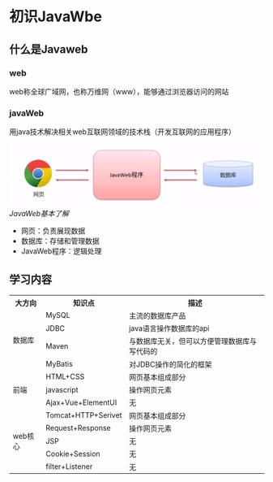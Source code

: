 #  初识JavaWbe

## 什么是Javaweb

### web

web称全球广域网，也称万维网（www），能够通过浏览器访问的网站

### javaWeb  
用java技术解决相关web互联网领域的技术栈（开发互联网的应用程序）

![](./img/01-1.png)
*JavaWeb基本了解*
- 网页：负责展现数据
- 数据库：存储和管理数据
- JavaWeb程序：逻辑处理

## 学习内容
<table>
	<tr>
	    <th>大方向</th>
	    <th>知识点</th>
	    <th>描述</th>  
	</tr >
	<tr >
	    <td rowspan="4">数据库</td>
	    <td>MySQL</td>
	    <td>主流的数据库产品</td>
	</tr>
	<tr >
	    <td>JDBC</td>
	    <td>java语言操作数据库的api</td>
	</tr>
	<tr >
	    <td>Maven</td>
	    <td>与数据库无关，但可以方便管理数据库与写代码的</td>
	</tr>
	<tr >
	    <td>MyBatis</td>
	    <td>对JDBC操作的简化的框架</td>
	</tr>
	<tr >
	    <td rowspan="3">前端</td>
	    <td>HTML+CSS</td>
	    <td>网页基本组成部分</td>
	</tr>
	<tr >
	    <td>javascript</td>
	    <td>操作网页元素</td>
	</tr>
	<tr >
	    <td>Ajax+Vue+ElementUI</td>
	    <td>无</td>
	<tr >
	    <td rowspan="5">web核心</td>
	    <td>Tomcat+HTTP+Serivet</td>
	    <td>网页基本组成部分</td>
	</tr>
	<tr >
	    <td>Request+Response</td>
	    <td>操作网页元素</td>
	</tr>
	<tr >
	    <td>JSP</td>
	    <td>无</td>
	</tr>
	<tr >
	    <td>Cookie+Session</td>
	    <td>无</td>
	</tr>
	<tr >
	    <td>filter+Listener</td>
	    <td>无</td>
	</tr>
</table>
